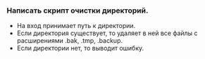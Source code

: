 ### Написать скрипт очистки директорий.
* На вход принимает путь к директории. 
* Если директория существует, то удаляет в ней все файлы с расширениями .bak, .tmp, .backup. 
* Если директории нет, то выводит ошибку.